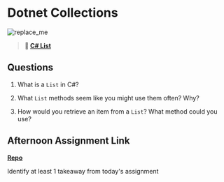 # Dotnet Collections

![replace_me](https://codeworks.blob.core.windows.net/public/assets/img/illustrations/placeholder.svg)

> **📖 [C# List](https://codeworksacademy.com/fs-student-guide/resources/wk10/02-List-Methods)**

## Questions

1. What is a `List` in C#?

2. What `List` methods seem like you might use them often? Why?

3. How would you retrieve an item from a `List`? What method could you use?

## Afternoon Assignment Link

**[Repo](https://github.com/iangrell/<ASSIGNMENT_REPO>)**

Identify at least 1 takeaway from today's assignment
